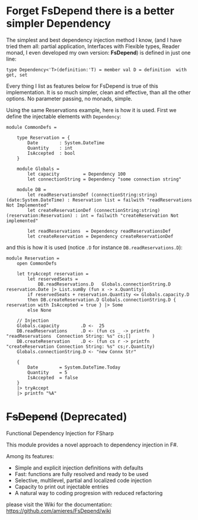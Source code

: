 # Forget FsDepend there is a better simpler Dependency

The simplest and best dependency injection method I know, (and I have tried them all: partial application, 
Interfaces with Flexible types, Reader monad, I even developed my own version: **FsDepend**)
is defined in just one line:

    type Dependency<'T>(definition:'T) = member val D = definition  with get, set

Every thing I list as features below for FsDepend is true of this implementation.
It is so much simpler, clean and effective, than all the other options. 
No parameter passing, no monads, simple.

Using the same Reservations example, here is how it is used. First we define the injectable elements with `Dependency`:

    module CommonDefs =

        type Reservation = {
            Date        : System.DateTime
            Quantity    : int
            IsAccepted  : bool
        }

        module Globals =
            let capacity         = Dependency 100
            let connectionString = Dependency "some connection string"

        module DB =
            let readReservationsDef (connectionString:string) (date:System.DateTime) : Reservation list = failwith "readReservations Not Implemented"
            let createReservationDef (connectionString:string) (reservation:Reservation) : int = failwith "createReservation Not implemented"

            let readReservations  = Dependency readReservationsDef
            let createReservation = Dependency createReservationDef

and this is how it is used (notice `.D` for instance `DB.readReservations.D`):

    module Reservation =
        open CommonDefs

        let tryAccept reservation =
            let reservedSeats =
                DB.readReservations.D   Globals.connectionString.D reservation.Date |> List.sumBy (fun x -> x.Quantity)
            if reservedSeats + reservation.Quantity <= Globals.capacity.D
            then DB.createReservation.D Globals.connectionString.D { reservation with IsAccepted = true } |> Some
            else None

        // Injection
        Globals.capacity        .D <-  25
        DB.readReservations     .D <- (fun cs _ -> printfn "readReservations  Connection String: %s" cs;[]        ) 
        DB.createReservation    .D <- (fun cs r -> printfn "createReservation Connection String: %s" cs;r.Quantity) 
        Globals.connectionString.D <- "new Connx Str"

        {
            Date        = System.DateTime.Today
            Quantity    = 5
            IsAccepted  = false
        } 
        |> tryAccept
        |> printfn "%A"

# ~~FsDepend~~ (Deprecated)
Functional Dependency Injection for FSharp

This module provides a novel approach to dependency injection in F#.

Among its features:
- Simple and explicit injection definitions with defaults
- Fast: functions are fully resolved and ready to be used
- Selective, multilevel, partial and localized code injection
- Capacity to print out injectable entries
- A natural way to coding progresion with reduced refactoring

please visit the Wiki for the documentation: https://github.com/amieres/FsDepend/wiki

